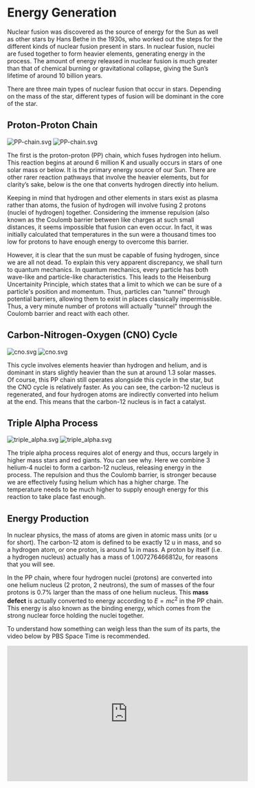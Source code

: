 # Energy Generation

Nuclear fusion was discovered as the source of energy for the Sun as well as other
stars by Hans Bethe in the 1930s, who worked out the steps for the different kinds of nuclear
fusion present in stars. In nuclear fusion, nuclei are fused together to form heavier elements,
generating energy in the process. The amount of energy released in nuclear fusion is much
greater than that of chemical burning or gravitational collapse, giving the Sun’s lifetime of
around 10 billion years.

There are three main types of nuclear fusion that occur in stars. Depending on the
mass of the star, different types of fusion will be dominant in the core of the star.

## Proton-Proton Chain
![PP-chain.svg](../assets/PP-chain.svg#only-light)
![PP-chain.svg](../assets/PP-chain_dark.svg#only-dark)

The first is the proton-proton (PP) chain, which fuses hydrogen into helium. This
reaction begins at around 6 million K and usually occurs in stars of one solar mass or below.
It is the primary energy source of our Sun. There are other rarer reaction pathways that involve
the heavier elements, but for clarity’s sake, below is the one that converts hydrogen directly
into helium.

Keeping in mind that hydrogen and other elements in stars exist as plasma rather than
atoms, the fusion of hydrogen will involve fusing 2 protons (nuclei of hydrogen) together.
Considering the immense repulsion (also known as the Coulomb barrier between like
charges at such small distances, it seems impossible that fusion can even occur. In fact, it
was initially calculated that temperatures in the sun were a thousand times too low for protons
to have enough energy to overcome this barrier.

However, it is clear that the sun must be capable of fusing hydrogen, since we are all not dead.
To explain this very apparent discrepancy, we shall turn to quantum mechanics. In quantum mechanics, every particle has 
both wave-like and particle-like characteristics. This leads to the Heisenburg Uncertainity Principle, which states that 
a limit to which we can be sure of a particle's position and momentum. Thus, particles can "tunnel" through potential
barriers, allowing them to exist in places classically impermissible. Thus, a very minute
number of protons will actually "tunnel" through the Coulomb barrier and react with each other.

## Carbon-Nitrogen-Oxygen (CNO) Cycle
![cno.svg](../assets/cno.svg#only-light)
![cno.svg](../assets/cno_dark.svg#only-dark)

This cycle involves elements heavier than hydrogen and helium, and is dominant in stars slightly heavier than the sun at 
around 1.3 solar masses. Of course, this PP chain still operates alongside this cycle in the star, but the
CNO cycle is relatively faster. As you can see, the carbon-12 nucleus is regenerated, and four hydrogen atoms are 
indirectly converted into helium at the end. This means that the carbon-12 nucleus is in fact a catalyst.

## Triple Alpha Process
![triple_alpha.svg](../assets/triple_alpha.svg#only-light)
![triple_alpha.svg](../assets/triple_alpha_dark.svg#only-dark)

The triple alpha process requires alot of energy and thus, occurs largely in higher mass stars and red giants. 
You can see why. Here we combine 3 helium-4 nuclei to form a carbon-12 nucleus, releasing energy in the process. 
The repulsion and thus the Coulomb barrier, is stronger because we are effectively fusing helium which has a higher 
charge. The temperature needs to be much higher to supply enough energy for this reaction to take place fast enough.

## Energy Production

In nuclear physics, the mass of atoms are given in atomic mass units (or u for short).
The carbon-12 atom is defined to be exactly 12 u in mass, and so a hydrogen atom, or one proton, is around 
$1 u$ in mass. A proton by itself (i.e. a hydrogen nucleus) actually has a mass of $1.007276466812 u$, 
for reasons that you will see. 

In the PP chain, where four hydrogen nuclei (protons) are converted into one helium nucleus (2 proton, 
2 neutrons), the sum of masses of the four protons is 0.7% larger than the mass of one helium nucleus. This **mass defect** 
is actually converted to energy according to $E = m c^2$ in the PP chain. This energy is also known as the 
binding energy, which comes from the strong nuclear force holding the nuclei together.

To understand how something can weigh less than the sum of its parts, the video below by PBS Space Time is recommended.
<iframe width="560" height="315" src="https://www.youtube-nocookie.com/embed/Xo232kyTsO0" title="YouTube video player" frameborder="0" allow="accelerometer; autoplay; clipboard-write; encrypted-media; gyroscope; picture-in-picture" allowfullscreen></iframe>
